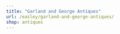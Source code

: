 ```yaml
---
title: "Garland and George Antiques"
url: /easley/garland-and-george-antiques/
shop: antiques
---
```

